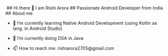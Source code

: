 <body>
  <img src =""
>
</body>
## Hi there 👋 I am Rishi Arora
## Passionate Android Developer from India
## About me 
<ul><li>
  🌱 I’m currently learning Native Android Development (using Kotlin as lang. in Android Studio)
</li></ul>
<ul><li>
  🔭 I’m currently doing DSA in Java 
</li></ul>
<ul><li>📫 How to reach me: rishiarora2705@gmail.com</li></ul>


<!--
**Rishi2705/Rishi2705** is a ✨ _special_ ✨ repository because its `README.md` (this file) appears on your GitHub profile.

Here are some ideas to get you started:

- 🔭 I’m currently working on ...
- 🌱 I’m currently learning ...
- 👯 I’m looking to collaborate on ...
- 🤔 I’m looking for help with ...
- 💬 Ask me about ...
- 📫 How to reach me: ...
- 😄 Pronouns: ...
- ⚡ Fun fact: ...
-->
